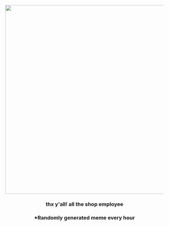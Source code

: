 <p align="center">
        <img src="https://i.redd.it/ypt8klk4rq591.png" width="600" height="600">
        </p>
        <h3 align="center">thx y'all! all the shop employee</h3>
        <h3 align="center">*Randomly generated meme every hour</h3>
    